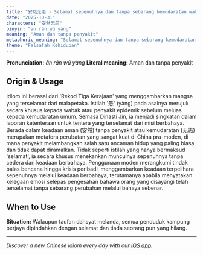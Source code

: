 ```yaml
---
title: "安然无恙 - Selamat sepenuhnya dan tanpa sebarang kemudaratan walaupun berdepan bahaya"
date: "2025-10-31"
characters: "安然无恙"
pinyin: "ān rán wú yàng"
meaning: "Aman dan tanpa penyakit"
metaphoric_meaning: "Selamat sepenuhnya dan tanpa sebarang kemudaratan walaupun berdepan bahaya"
theme: "Falsafah Kehidupan"
---
```


**Pronunciation:** *ān rán wú yàng*
**Literal meaning:** Aman dan tanpa penyakit

## Origin & Usage

Idiom ini berasal dari 'Rekod Tiga Kerajaan' yang menggambarkan mangsa yang terselamat dari malapetaka. Istilah '恙' (yàng) pada asalnya merujuk secara khusus kepada wabak atau penyakit epidemik sebelum meluas kepada kemudaratan umum. Semasa Dinasti Jin, ia menjadi singkatan dalam laporan ketenteraan untuk tentera yang terselamat dari misi berbahaya. Berada dalam keadaan aman (安然) tanpa penyakit atau kemudaratan (无恙) merupakan metafora perubatan yang sangat kuat di China pra-moden, di mana penyakit melambangkan salah satu ancaman hidup yang paling biasa dan tidak dapat diramalkan. Tidak seperti istilah yang hanya bermaksud 'selamat', ia secara khusus menekankan munculnya sepenuhnya tanpa cedera dari keadaan berbahaya. Penggunaan moden merangkumi tindak balas bencana hingga krisis peribadi, menggambarkan keadaan terpelihara sepenuhnya melalui keadaan berbahaya, terutamanya apabila menyatakan kelegaan emosi selepas pengesahan bahawa orang yang disayangi telah terselamat tanpa sebarang perubahan melalui bahaya sebenar.

## When to Use

**Situation:** Walaupun taufan dahsyat melanda, semua penduduk kampung berjaya dipindahkan dengan selamat dan tiada seorang pun yang hilang.

---

*Discover a new Chinese idiom every day with our [iOS app](https://apps.apple.com/us/app/daily-chinese-idioms/id6740611324).*
